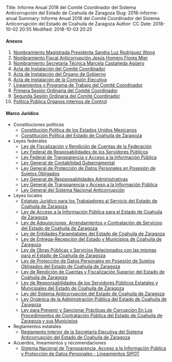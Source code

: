 Title: Informe Anual 2018 del Comité Coordinador del Sistema Anticorrupción del Estado de Coahuila de Zaragoza
Slug: 2018-informe-anual
Summary: Informe Anual 2018 del Comité Coordinador del Sistema Anticorrupción del Estado de Coahuila de Zaragoza
Author: CC
Date: 2018-10-02 20:55
Modified: 2018-10-03 20:25


#### Anexos

1. [Nombramiento Magistrada Presidenta Sandra Luz Rodríguez Wong](01-anexo-nombramiento-magistrada-sandra-wong.pdf)
2. [Nombramiento Fiscal Anticorrupción Jesús Homero Flores Mier](02-anexo-nombramiento-fiscal-jesus-flores.pdf)
3. [Nombramiento Secretaria Técnica Marcela Castañeda Agüero](03-anexo-nombramiento-secretaria-tecnica-marcela-castaneda.pdf)
4. [Acta de Instalación del Comité Coordinador](04-anexo-acta-instalacion-comite-coordinador-2017-10-25.pdf)
5. [Acta de Instalación del Órgano de Gobierno](05-anexo-acta-instalacion-organo-de-gobierno-2017-10-25.pdf)
6. [Acta de Instalación de la Comisión Ejecutiva](06-anexo-acta-instalacion-comision-ejecutiva-2017-12-14.pdf)
7. [Lineamientos y Programa de Trabajo del Comité Coordinador](07-anexo-lineamientos-programa-de-trabajo-comite-coordinador.pdf)
8. [Primera Sesión Ordinaria del Comité Coordinador](08-anexo-primera-sesion-ordinaria-comite-coordinador-2018-03-15.pdf)
9. [Segunda Sesión Ordinaria del Comité Coordinador](09-anexo-segunda-sesion-ordinaria-comite-coordinador.pdf)
10. [Política Pública Órganos Internos de Control](10-anexo-politica-publica-sefirc.pdf)

#### Marco Jurídico

* Constituciones políticas
    * [Constitución Política de los Estados Unidos Mexicanos](http://www.seacoahuila.org.mx/secretaria-ejecutiva/transparencia/art-21-02-marco-normativo/constitucion-politica-federal.pdf)
    * [Constitución Política del Estado de Coahuila de Zaragoza](http://www.seacoahuila.org.mx/secretaria-ejecutiva/transparencia/art-21-02-marco-normativo/constitucion-politica-del-estado-de-coahuila-de-zaragoza.pdf)
* Leyes federales
    * [Ley de Fiscalización y Rendición de Cuentas de la Federación](http://www.seacoahuila.org.mx/secretaria-ejecutiva/transparencia/art-21-02-marco-normativo/ley-de-fiscalizacion-y-rendicion-de-cuentas-de-la-federacion.pdf)
    * [Ley Federal de Resposabilidades de los Servidores Públicos](http://www.seacoahuila.org.mx/secretaria-ejecutiva/transparencia/art-21-02-marco-normativo/ley-federal-de-responsabilidades-de-los-servidores-publicos.pdf)
    * [Ley Federal de Transparencia y Acceso a la Información Pública](http://www.seacoahuila.org.mx/secretaria-ejecutiva/transparencia/art-21-02-marco-normativo/ley-federal-de-transparencia-y-acceso-a-la-informacion-publica.pdf)
    * [Ley General de Contabilidad Gubernamental](http://www.seacoahuila.org.mx/secretaria-ejecutiva/transparencia/art-21-02-marco-normativo/ley-general-de-contabilidad-gubernamental.pdf)
    * [Ley General de Protección de Datos Personales en Posesión de Sujetos Obligados](http://www.seacoahuila.org.mx/secretaria-ejecutiva/transparencia/art-21-02-marco-normativo/ley-general-de-proteccion-de-datos-personales-en-posesion-de-sujetos-obligados.pdf)
    * [Ley General de Responsabilidades Administrativas](http://www.seacoahuila.org.mx/secretaria-ejecutiva/transparencia/art-21-02-marco-normativo/ley-general-de-responsabilidades-administrativas.pdf)
    * [Ley General de Transparencia y Acceso a la Información Pública](http://www.seacoahuila.org.mx/secretaria-ejecutiva/transparencia/art-21-02-marco-normativo/ley-general-de-transparencia-y-acceso-a-la-informacion-publica.pdf)
    * [Ley General del Sistema Nacional Anticorrupción](http://www.seacoahuila.org.mx/secretaria-ejecutiva/transparencia/art-21-02-marco-normativo/ley-general-del-sistema-nacional-anticorrupcion.pdf)
* Leyes locales
    * [Estatuto Jurídico para los Trabajadores al Servicio del Estado de Coahuila de Zaragoza](http://www.seacoahuila.org.mx/secretaria-ejecutiva/transparencia/art-21-02-marco-normativo/estatuto-juridico-para-los-trabajadores-al-servicio-del-estado-de-coahuila-de-zaragoza.pdf)
    * [Ley de Acceso a la Información Pública para el Estado de Coahuila de Zaragoza](http://www.seacoahuila.org.mx/secretaria-ejecutiva/transparencia/art-21-02-marco-normativo/ley-de-acceso-a-la-informacion-publica-para-el-estado-de-coahuila-de-zaragoza.pdf)
    * [Ley de Adquisiciones, Arrendamientos y Contratación de Servicios del Estado de Coahuila de Zaragoza](http://www.seacoahuila.org.mx/secretaria-ejecutiva/transparencia/art-21-02-marco-normativo/ley-de-adquisiciones-arrendameintos-y-contratacion-de-servicios-del-estado-de-coahuila-de-zaragoza.pdf)
    * [Ley de Entidades Paraestatales del Estado de Coahuila de Zaragoza](http://www.seacoahuila.org.mx/secretaria-ejecutiva/transparencia/art-21-02-marco-normativo/ley-de-entidades-paraestatales-del-estado-de-coahuila-de-zaragoza.pdf)
    * [Ley de Entrega-Recepción del Estado y Municipios de Coahuila de Zaragoza](http://www.seacoahuila.org.mx/secretaria-ejecutiva/transparencia/art-21-02-marco-normativo/ley-de-entrega-recepcion-del-estado-y-municipios-de-coahuila-de-zaragoza.pdf)
    * [Ley de Obras Públicas y Servicios Relacionados con las mismas para el Estado de Coahuila de Zaragoza](http://www.seacoahuila.org.mx/secretaria-ejecutiva/transparencia/art-21-02-marco-normativo/ley-de-obras-publicas-y-servicios-del-estado-de-coahuila-de-zaragoza.pdf)
    * [Ley de Protección de Datos Personales en Posesión de Sujetos Obligados del Estado de Coahuila de Zaragoza](http://www.seacoahuila.org.mx/secretaria-ejecutiva/transparencia/art-21-02-marco-normativo/ley-de-proteccion-de-datos-personales-en-posesion-de-sujetos-obligados-del-estado-de-coahuila-de-zaragoza.pdf)
    * [Ley de Rendición de Cuentas y Fiscalización Superior del Estado de Coahuila de Zaragoza](http://www.seacoahuila.org.mx/secretaria-ejecutiva/transparencia/art-21-02-marco-normativo/ley-de-rendicion-de-cuentas-y-fiscalizacion-superior-del-estado-de-coahuila-de-zaragoza.pdf)
    * [Ley de Responsabilidades de los Servidores Públicos Estatales y Municipales del Estado de Coahuila de Zaragoza](http://www.seacoahuila.org.mx/secretaria-ejecutiva/transparencia/art-21-02-marco-normativo/ley-de-responsabilidades-de-los-servidores-publicos-del-estado-de-coahuila-de-zaragoza.pdf)
    * [Ley del Sistema Anticorrupción del Estado de Coahuila de Zaragoza](http://www.seacoahuila.org.mx/secretaria-ejecutiva/transparencia/art-21-02-marco-normativo/ley-del-sistema-anticorrupcion-del-estado-de-coahuila-de-zaragoza.pdf)
    * [Ley Orgánica de la Administración Pública del Estado de Coahuila de Zaragoza](http://www.seacoahuila.org.mx/secretaria-ejecutiva/transparencia/art-21-02-marco-normativo/ley-organica-de-la-administracion-publica-del-estado-de-coahuila-de-zaragoza.pdf)
    * [Ley para Prevenir y Sancionar Prácticas de Corrupción En Los Procedimientos de Contratación Pública del Estado de Coahuila de Zaragoza y sus Municipios](http://www.seacoahuila.org.mx/secretaria-ejecutiva/transparencia/art-21-02-marco-normativo/ley-para-prevenir-y-sancionar-practicas-de-corrupcion-del-estado-de-coahuila-de-zaragoza.pdf)
* Reglamentos estatales
    * [Reglamento Interior de la Secretaría Ejecutiva del Sistema Anticorrupción del Estado de Coahuila de Zaragoza](http://www.seacoahuila.org.mx/secretaria-ejecutiva/transparencia/art-21-02-marco-normativo/reglamento-interior-secretaria-ejecutiva-seacoahuila.pdf)
* Acuerdos, lineamientos y recomendaciones
    * [Sistema Nacional de Transparencia, Acceso a la Información Pública y Protección de Datos Personales - Lineamientos SIPOT](http://www.seacoahuila.org.mx/secretaria-ejecutiva/transparencia/art-21-02-marco-normativo/lineamientos-sipot.pdf)
